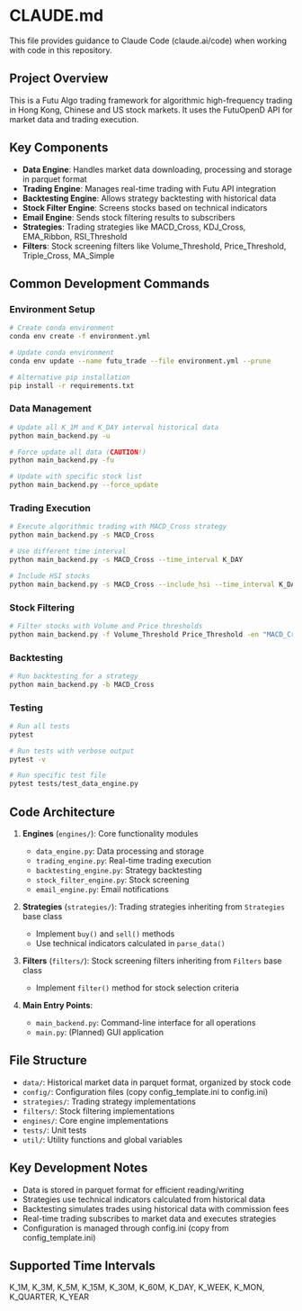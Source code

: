 # CLAUDE.md

This file provides guidance to Claude Code (claude.ai/code) when working with code in this repository.

## Project Overview

This is a Futu Algo trading framework for algorithmic high-frequency trading in Hong Kong, Chinese and US stock markets. It uses the FutuOpenD API for market data and trading execution.

## Key Components

- **Data Engine**: Handles market data downloading, processing and storage in parquet format
- **Trading Engine**: Manages real-time trading with Futu API integration
- **Backtesting Engine**: Allows strategy backtesting with historical data
- **Stock Filter Engine**: Screens stocks based on technical indicators
- **Email Engine**: Sends stock filtering results to subscribers
- **Strategies**: Trading strategies like MACD_Cross, KDJ_Cross, EMA_Ribbon, RSI_Threshold
- **Filters**: Stock screening filters like Volume_Threshold, Price_Threshold, Triple_Cross, MA_Simple

## Common Development Commands

### Environment Setup
```bash
# Create conda environment
conda env create -f environment.yml

# Update conda environment
conda env update --name futu_trade --file environment.yml --prune

# Alternative pip installation
pip install -r requirements.txt
```

### Data Management
```bash
# Update all K_1M and K_DAY interval historical data
python main_backend.py -u

# Force update all data (CAUTION!)
python main_backend.py -fu

# Update with specific stock list
python main_backend.py --force_update
```

### Trading Execution
```bash
# Execute algorithmic trading with MACD_Cross strategy
python main_backend.py -s MACD_Cross

# Use different time interval
python main_backend.py -s MACD_Cross --time_interval K_DAY

# Include HSI stocks
python main_backend.py -s MACD_Cross --include_hsi --time_interval K_DAY
```

### Stock Filtering
```bash
# Filter stocks with Volume and Price thresholds
python main_backend.py -f Volume_Threshold Price_Threshold -en "MACD_Cross_Technique" -m HK CHINA
```

### Backtesting
```bash
# Run backtesting for a strategy
python main_backend.py -b MACD_Cross
```

### Testing
```bash
# Run all tests
pytest

# Run tests with verbose output
pytest -v

# Run specific test file
pytest tests/test_data_engine.py
```

## Code Architecture

1. **Engines** (`engines/`): Core functionality modules
   - `data_engine.py`: Data processing and storage
   - `trading_engine.py`: Real-time trading execution
   - `backtesting_engine.py`: Strategy backtesting
   - `stock_filter_engine.py`: Stock screening
   - `email_engine.py`: Email notifications

2. **Strategies** (`strategies/`): Trading strategies inheriting from `Strategies` base class
   - Implement `buy()` and `sell()` methods
   - Use technical indicators calculated in `parse_data()`

3. **Filters** (`filters/`): Stock screening filters inheriting from `Filters` base class
   - Implement `filter()` method for stock selection criteria

4. **Main Entry Points**:
   - `main_backend.py`: Command-line interface for all operations
   - `main.py`: (Planned) GUI application

## File Structure
- `data/`: Historical market data in parquet format, organized by stock code
- `config/`: Configuration files (copy config_template.ini to config.ini)
- `strategies/`: Trading strategy implementations
- `filters/`: Stock filtering implementations
- `engines/`: Core engine implementations
- `tests/`: Unit tests
- `util/`: Utility functions and global variables

## Key Development Notes

- Data is stored in parquet format for efficient reading/writing
- Strategies use technical indicators calculated from historical data
- Backtesting simulates trades using historical data with commission fees
- Real-time trading subscribes to market data and executes strategies
- Configuration is managed through config.ini (copy from config_template.ini)

## Supported Time Intervals
K_1M, K_3M, K_5M, K_15M, K_30M, K_60M, K_DAY, K_WEEK, K_MON, K_QUARTER, K_YEAR